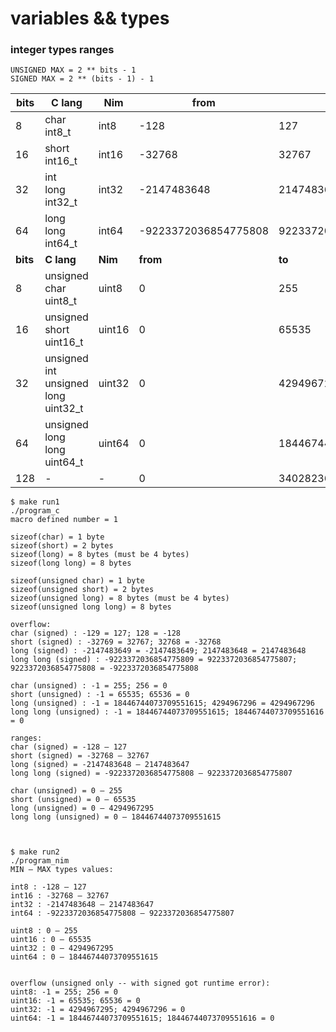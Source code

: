 # variables && types


### integer types ranges
```
UNSIGNED MAX = 2 ** bits - 1  
SIGNED MAX = 2 ** (bits - 1) - 1  
```
| bits | C lang | Nim | from | to |
| --- | --- | --- | --- | --- |
| 8 | char <br> int8_t | int8 | -128 | 127 |
| 16 | short <br> int16_t | int16 | -32768 | 32767 |
| 32 | int <br> long <br> int32_t | int32 | -2147483648 | 2147483647 |
| 64 | long long <br> int64_t | int64 | -9223372036854775808 | 9223372036854775807 |
| <b>bits</b> | <b>C lang</b> | <b>Nim</b> | <b>from</b> | <b>to</b> |
| 8 | unsigned char <br> uint8_t | uint8 | 0 | 255 |
| 16 | unsigned short <br> uint16_t | uint16 | 0 | 65535 |
| 32 | unsigned int <br> unsigned long <br> uint32_t | uint32 | 0 | 4294967295 |
| 64 | unsigned long long <br> uint64_t | uint64 | 0 | 18446744073709551615 |
| 128 | - | - | 0 | 340282366920938463463374607431768211455 |

```
$ make run1
./program_c
macro defined number = 1

sizeof(char) = 1 byte
sizeof(short) = 2 bytes
sizeof(long) = 8 bytes (must be 4 bytes)
sizeof(long long) = 8 bytes

sizeof(unsigned char) = 1 byte
sizeof(unsigned short) = 2 bytes
sizeof(unsigned long) = 8 bytes (must be 4 bytes)
sizeof(unsigned long long) = 8 bytes

overflow:
char (signed) : -129 = 127; 128 = -128
short (signed) : -32769 = 32767; 32768 = -32768
long (signed) : -2147483649 = -2147483649; 2147483648 = 2147483648
long long (signed) : -9223372036854775809 = 9223372036854775807; 9223372036854775808 = -9223372036854775808

char (unsigned) : -1 = 255; 256 = 0
short (unsigned) : -1 = 65535; 65536 = 0
long (unsigned) : -1 = 18446744073709551615; 4294967296 = 4294967296
long long (unsigned) : -1 = 18446744073709551615; 18446744073709551616 = 0

ranges:
char (signed) = -128 — 127
short (signed) = -32768 — 32767
long (signed) = -2147483648 — 2147483647
long long (signed) = -9223372036854775808 — 9223372036854775807

char (unsigned) = 0 — 255
short (unsigned) = 0 — 65535
long (unsigned) = 0 — 4294967295
long long (unsigned) = 0 — 18446744073709551615



$ make run2
./program_nim
MIN — MAX types values:

int8 : -128 — 127
int16 : -32768 — 32767
int32 : -2147483648 — 2147483647
int64 : -9223372036854775808 — 9223372036854775807

uint8 : 0 — 255
uint16 : 0 — 65535
uint32 : 0 — 4294967295
uint64 : 0 — 18446744073709551615


overflow (unsigned only -- with signed got runtime error):
uint8: -1 = 255; 256 = 0
uint16: -1 = 65535; 65536 = 0
uint32: -1 = 4294967295; 4294967296 = 0
uint64: -1 = 18446744073709551615; 18446744073709551616 = 0
```
